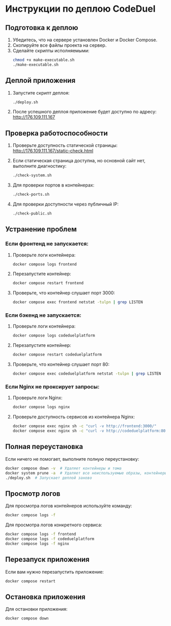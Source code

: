 # Инструкции по деплою CodeDuel

## Подготовка к деплою

1. Убедитесь, что на сервере установлен Docker и Docker Compose.
2. Скопируйте все файлы проекта на сервер.
3. Сделайте скрипты исполняемыми:
   ```bash
   chmod +x make-executable.sh
   ./make-executable.sh
   ```

## Деплой приложения

1. Запустите скрипт деплоя:
   ```bash
   ./deploy.sh
   ```

2. После успешного деплоя приложение будет доступно по адресу: http://176.109.111.167

## Проверка работоспособности

1. Проверьте доступность статической страницы: http://176.109.111.167/static-check.html
2. Если статическая страница доступна, но основной сайт нет, выполните диагностику:
   ```bash
   ./check-system.sh
   ```

3. Для проверки портов в контейнерах:
   ```bash
   ./check-ports.sh
   ```

4. Для проверки доступности через публичный IP:
   ```bash
   ./check-public.sh
   ```

## Устранение проблем

### Если фронтенд не запускается:

1. Проверьте логи контейнера:
   ```bash
   docker compose logs frontend
   ```

2. Перезапустите контейнер:
   ```bash
   docker compose restart frontend
   ```

3. Проверьте, что контейнер слушает порт 3000:
   ```bash
   docker compose exec frontend netstat -tulpn | grep LISTEN
   ```

### Если бэкенд не запускается:

1. Проверьте логи контейнера:
   ```bash
   docker compose logs codeduelplatform
   ```

2. Перезапустите контейнер:
   ```bash
   docker compose restart codeduelplatform
   ```

3. Проверьте, что контейнер слушает порт 80:
   ```bash
   docker compose exec codeduelplatform netstat -tulpn | grep LISTEN
   ```

### Если Nginx не проксирует запросы:

1. Проверьте логи Nginx:
   ```bash
   docker compose logs nginx
   ```

2. Проверьте доступность сервисов из контейнера Nginx:
   ```bash
   docker compose exec nginx sh -c "curl -v http://frontend:3000/"
   docker compose exec nginx sh -c "curl -v http://codeduelplatform:80/api/health"
   ```

## Полная переустановка

Если ничего не помогает, выполните полную переустановку:

```bash
docker compose down -v  # Удаляет контейнеры и тома
docker system prune -a  # Удаляет все неиспользуемые образы, контейнеры и тома
./deploy.sh  # Запускает деплой заново
```

## Просмотр логов

Для просмотра логов контейнеров используйте команду:
```bash
docker compose logs -f
```

Для просмотра логов конкретного сервиса:
```bash
docker compose logs -f frontend
docker compose logs -f codeduelplatform
docker compose logs -f nginx
```

## Перезапуск приложения

Если вам нужно перезапустить приложение:
```bash
docker compose restart
```

## Остановка приложения

Для остановки приложения:
```bash
docker compose down
``` 